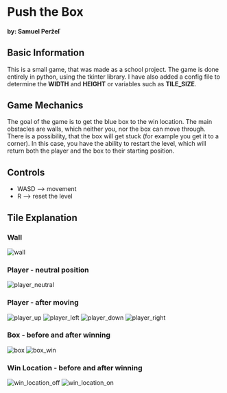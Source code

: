 # Push the Box
#### by: Samuel Peržeľ

## Basic Information
This is a small game, that was made as a school project.
The game is done entirely in python, using the tkinter library.
I have also added a config file to determine the **WIDTH** and **HEIGHT** or variables such as **TILE_SIZE**.

## Game Mechanics
The goal of the game is to get the blue box to the win location.
The main obstacles are walls, which neither you, nor the box can move through.
There is a possibility, that the box will get stuck (for example you get it to a corner).
In this case, you have the ability to restart the level, which will return both the player and the box to their starting position.

## Controls
- WASD --> movement
- R --> reset the level

## Tile Explanation
### Wall
![wall](https://user-images.githubusercontent.com/47799881/163355703-421b3824-e15d-4b5b-b180-915d66ebda9c.png)

### Player - neutral position
![player_neutral](https://user-images.githubusercontent.com/47799881/163353619-51493de2-4b20-4b0f-9fb1-dd11594bee5c.png)

### Player - after moving
![player_up](https://user-images.githubusercontent.com/47799881/163354941-2298d3b4-262d-463f-b570-5a5238c194bb.png)
![player_left](https://user-images.githubusercontent.com/47799881/163354965-a2456613-c113-456c-a40a-cbc93407a0e4.png)
![player_down](https://user-images.githubusercontent.com/47799881/163354982-85d16bf1-1377-4091-96c4-7d45acf6a1d6.png)
![player_right](https://user-images.githubusercontent.com/47799881/163354979-9c6311d2-063b-4d11-bb27-23d4fd8bec71.png)

### Box - before and after winning
![box](https://user-images.githubusercontent.com/47799881/163355221-7390e02f-5704-4f8e-8b2e-b1e5d09cb2c7.png)
![box_win](https://user-images.githubusercontent.com/47799881/163355565-6026680b-9165-4a85-8676-9095416e83f0.png)

### Win Location - before and after winning
![win_location_off](https://user-images.githubusercontent.com/47799881/163355623-1cf228ac-4e0e-4676-b63d-77064cb2d659.png)
![win_location_on](https://user-images.githubusercontent.com/47799881/163356455-6bf09562-8ab5-45dc-b9bf-72f30a08f38d.png)
